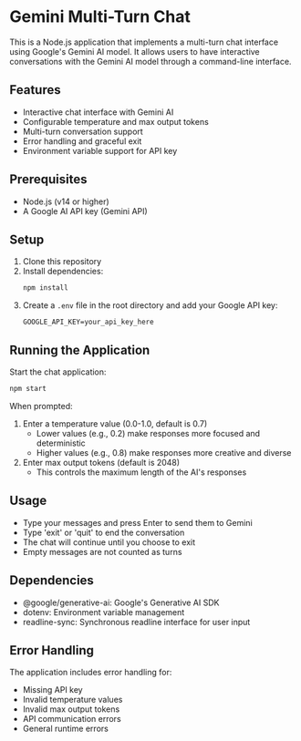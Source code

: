# Gemini Multi-Turn Chat

This is a Node.js application that implements a multi-turn chat interface using Google's Gemini AI model. It allows users to have interactive conversations with the Gemini AI model through a command-line interface.

## Features

- Interactive chat interface with Gemini AI
- Configurable temperature and max output tokens
- Multi-turn conversation support
- Error handling and graceful exit
- Environment variable support for API key

## Prerequisites

- Node.js (v14 or higher)
- A Google AI API key (Gemini API)

## Setup

1. Clone this repository
2. Install dependencies:
   ```bash
   npm install
   ```
3. Create a `.env` file in the root directory and add your Google API key:
   ```
   GOOGLE_API_KEY=your_api_key_here
   ```

## Running the Application

Start the chat application:

```bash
npm start
```

When prompted:

1. Enter a temperature value (0.0-1.0, default is 0.7)
   - Lower values (e.g., 0.2) make responses more focused and deterministic
   - Higher values (e.g., 0.8) make responses more creative and diverse
2. Enter max output tokens (default is 2048)
   - This controls the maximum length of the AI's responses

## Usage

- Type your messages and press Enter to send them to Gemini
- Type 'exit' or 'quit' to end the conversation
- The chat will continue until you choose to exit
- Empty messages are not counted as turns

## Dependencies

- @google/generative-ai: Google's Generative AI SDK
- dotenv: Environment variable management
- readline-sync: Synchronous readline interface for user input

## Error Handling

The application includes error handling for:

- Missing API key
- Invalid temperature values
- Invalid max output tokens
- API communication errors
- General runtime errors
